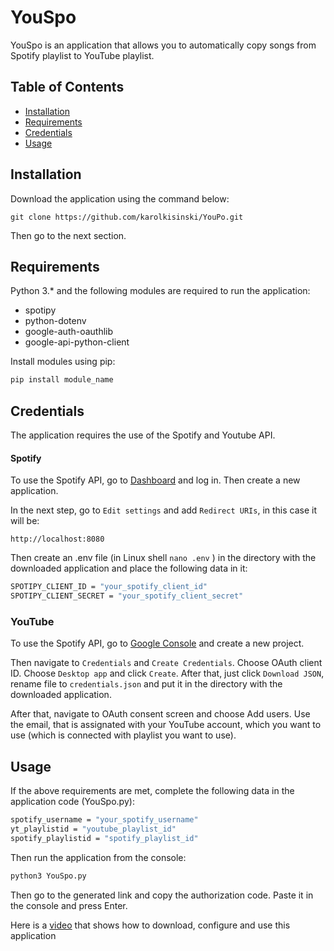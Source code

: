 # YouSpo

YouSpo is an application that allows you to automatically copy songs from Spotify playlist to YouTube playlist.

## Table of Contents

* [Installation](#installation)
* [Requirements](#requirements)
* [Credentials](#credentials)
* [Usage](#usage)

## Installation

Download the application using the command below:

`git clone https://github.com/karolkisinski/YouPo.git`

Then go to the next section.


## Requirements

Python 3.* and the following modules are required to run the application:

* spotipy
* python-dotenv
* google-auth-oauthlib
* google-api-python-client

Install modules using pip:

```sh
pip install module_name
```

## Credentials

The application requires the use of the Spotify and Youtube API.

#### Spotify

To use the Spotify API, go to [Dashboard](https://developer.spotify.com/dashboard) and log in. Then create a new application.

In the next step, go to `Edit settings` and add `Redirect URIs`, in this case it will be:

`http://localhost:8080`

Then create an .env file (in Linux shell `nano .env` ) in the directory with the downloaded application and place the following data in it:

```sh
SPOTIPY_CLIENT_ID = "your_spotify_client_id"
SPOTIPY_CLIENT_SECRET = "your_spotify_client_secret"
```

### YouTube

To use the Spotify API, go to [Google Console](https://console.cloud.google.com) and create a new project.

Then navigate to `Credentials` and `Create Credentials`.
Choose OAuth client ID. Choose `Desktop app` and click `Create`.
After that, just click `Download JSON`, rename file to `credentials.json` and put it in the directory with the downloaded application.

After that, navigate to OAuth consent screen and choose Add users. Use the email, that is assignated with your YouTube account, which you want to use (which is connected with playlist you want to use).

## Usage

If the above requirements are met, complete the following data in the application code (YouSpo.py):

```sh
spotify_username = "your_spotify_username"
yt_playlistid = "youtube_playlist_id"
spotify_playlistid = "spotify_playlist_id"
```

Then run the application from the console:

```sh
python3 YouSpo.py
```

Then go to the generated link and copy the authorization code. 
Paste it in the console and press Enter.

Here is a [video](https://youtu.be/4dhAyLSJiJ4) that shows how to download, configure and use this application




